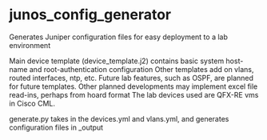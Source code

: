 # junos_config_generator
Generates Juniper configuration files for easy deployment to a lab environment

Main device template (device_template.j2) contains basic system host-name and root-authentication configuration
Other templates add on vlans, routed interfaces, ntp, etc.
Future lab features, such as OSPF, are planned for future templates.
Other planned developments may implement excel file read-ins, perhaps from hoard format
The lab devices used are QFX-RE vms in Cisco CML. 


generate.py takes in the devices.yml and vlans.yml, and generates configuration files in _output
